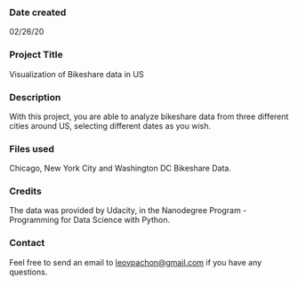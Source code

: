### Date created
02/26/20

### Project Title
Visualization of Bikeshare data in US

### Description
With this project, you are able to analyze bikeshare data from three different cities around US, selecting different dates as you wish.

### Files used
Chicago, New York City and Washington DC Bikeshare Data.

### Credits
The data was provided by Udacity, in the Nanodegree Program - Programming for Data Science with Python.

### Contact
Feel free to send an email to leovpachon@gmail.com if you have any questions.

